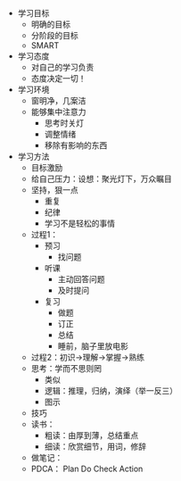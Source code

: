 * 学习目标
	* 明确的目标
	* 分阶段的目标
	* SMART
* 学习态度
	* 对自己的学习负责
	* 态度决定一切！
* 学习环境
	* 窗明净，几案洁
	* 能够集中注意力
		* 思考时关灯
		* 调整情绪
		* 移除有影响的东西
* 学习方法
	* 目标激励
	* 给自己压力：设想：聚光灯下，万众瞩目
	* 坚持，狠一点
		* 重复
		* 纪律
		* 学习不是轻松的事情
	* 过程1：
		* 预习
			* 找问题
		* 听课
			* 主动回答问题
			* 及时提问
		* 复习
			* 做题
			* 订正
			* 总结
			* 睡前，脑子里放电影
	* 过程2：初识->理解->掌握->熟练
	* 思考：学而不思则罔
		* 类似
		* 逻辑：推理，归纳，演绎（举一反三）
		* 图示
	* 技巧
	* 读书： 
		* 粗读：由厚到薄，总结重点
		* 细读：欣赏细节，用词，修辞
	* 做笔记：
	* PDCA： Plan Do Check Action


